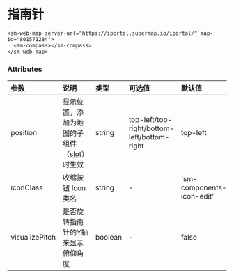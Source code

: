 # 指南针

<sm-iframe src="https://iclient.supermap.io/examples/component/components_compass_vue.html"></sm-iframe>

```vue
<sm-web-map server-url="https://iportal.supermap.io/iportal/" map-id="801571284">
  <sm-compass></sm-compass>
</sm-web-map>
```

### Attributes

| 参数           | 说明                                                                          | 类型    | 可选值                                      | 默认值                          |
| :------------- | :---------------------------------------------------------------------------- | :------ | :------------------------------------------ | :---------------------------- |
| position       | 显示位置，添加为地图的子组件（[slot](https://cn.vuejs.org/v2/api/#slot)）时生效 | string  | top-left/top-right/bottom-left/bottom-right | top-left                      |
| iconClass       | 收缩按钮 Icon 类名                                                            | string | -                                           | 'sm-components-icon-edit'     |
| visualizePitch | 是否旋转指南针的Y轴来显示俯仰角度                                               | boolean | -                                           | false                         |
